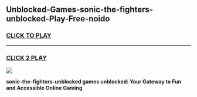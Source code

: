
## Unblocked-Games-sonic-the-fighters-unblocked-Play-Free-noido
<h3>
<a href="https://premium76.site?title=sonic-the-fighters-unblocked&ref=10A">CLICK TO PLAY</a></h3>
<hr>

<h3>
<a href="https://premium76.site?title=sonic-the-fighters-unblocked&ref=10A">CLICK 2 PLAY</a>
  
</h3>

<a href="https://premium76.site?title=sonic-the-fighters-unblocked&ref=10A"><img src="https://clearcache.store/games.png"></a>


**sonic-the-fighters-unblocked games unblocked: Your Gateway to Fun and Accessible Online Gaming**

